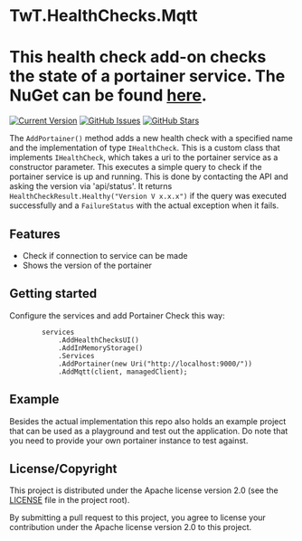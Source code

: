 # TwT.HealthChecks.Mqtt
This health check add-on checks the state of a portainer service. The NuGet can be found [here](https://www.nuget.org/packages/TwT.HealthChecks.Portainer/).
============
[![Current Version](https://img.shields.io/badge/version-1.0.0-green.svg)](https://github.com/TimoTielens/TwT.HealthChecks.Portainer)
[![GitHub Issues](https://img.shields.io/github/issues/TimoTielens/TwT.HealthChecks.Mqtt.svg)](https://github.com/TimoTielens/TwT.HealthChecks.Portainer/issues)
[![GitHub Stars](https://img.shields.io/github/stars/TimoTielens/TwT.HealthChecks.Mqtt.svg)](https://github.com/TimoTielens/TwT.HealthChecks.Portainer) 

The `AddPortainer()` method adds a new health check with a specified name and the implementation of type `IHealthCheck`. This is a custom class that implements `IHealthCheck`, which takes a uri to the portainer service as a constructor parameter. This executes a simple query to check if the portainer service is up and running. This is done by contacting the API and asking the version via 'api/status'. It returns `HealthCheckResult.Healthy("Version V x.x.x")` if the query was executed successfully and a `FailureStatus` with the actual exception when it fails.

## Features
- Check if connection to service can be made
- Shows the version of the portainer

## Getting started
Configure the services and add Portainer Check this way:
    
            services
                .AddHealthChecksUI()
                .AddInMemoryStorage()
                .Services
                .AddPortainer(new Uri("http://localhost:9000/"))
                .AddMqtt(client, managedClient);

## Example
Besides the actual implementation this repo also holds an example project that can be used as a playground and test out the application. Do note that you need to provide your own portainer instance to test against.

## License/Copyright
This project is distributed under the Apache license version 2.0 (see the [LICENSE](https://github.com/TimoTielens/TwT.HealthChecks.Portainer/blob/main/LICENSE.txt) file in the project root).

By submitting a pull request to this project, you agree to license your contribution under the Apache license version 2.0 to this project.
